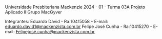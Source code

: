 Universidade Presbiteriana Mackenzie
2024 - 01 - Turma 03A
Projeto Aplicado II
Grupo MacGyver

Integrantes:
Eduardo David      - Ra:10415058 - E-mail: eduardo.david1@mackenzista.com.br
Felipe José Cunha  - Ra:10415270 - E-mail: Felipejosé.cunha@mackenzista.com.br
